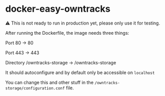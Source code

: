 # docker-easy-owntracks

:warning: This is not ready to run in production yet, please only use it for testing.

After running the Dockerfile, the image needs three things:

Port 80 -> 80

Port 443 -> 443

Directory /owntracks-storage -> /owntracks-storage

It should autoconfigure and by default only be accessible on `localhost`

You can change this and other stuff in the `/owntracks-storage/configuration.conf` file.
